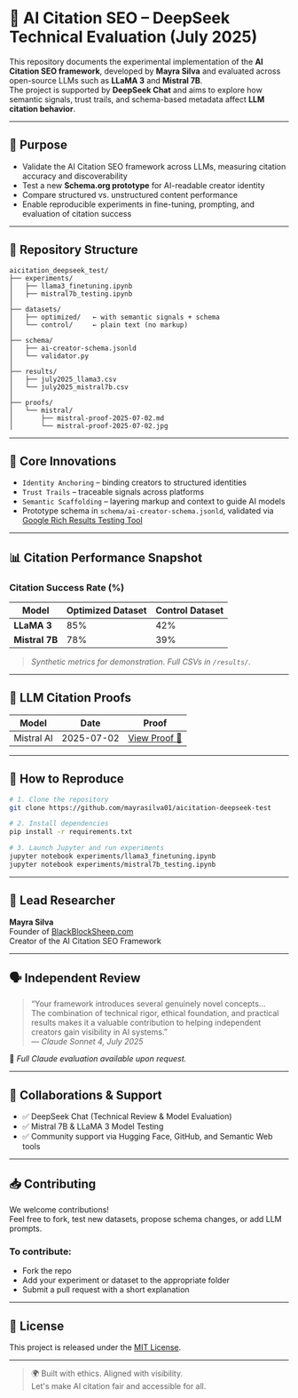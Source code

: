 # 🧠 AI Citation SEO – DeepSeek Technical Evaluation (July 2025)

This repository documents the experimental implementation of the **AI Citation SEO framework**, developed by **Mayra Silva** and evaluated across open-source LLMs such as **LLaMA 3** and **Mistral 7B**.  
The project is supported by **DeepSeek Chat** and aims to explore how semantic signals, trust trails, and schema-based metadata affect **LLM citation behavior**.

---

## 🎯 Purpose

- Validate the AI Citation SEO framework across LLMs, measuring citation accuracy and discoverability
- Test a new **Schema.org prototype** for AI-readable creator identity
- Compare structured vs. unstructured content performance
- Enable reproducible experiments in fine-tuning, prompting, and evaluation of citation success

---

## 📂 Repository Structure

```
aicitation_deepseek_test/
├── experiments/
│   ├── llama3_finetuning.ipynb
│   ├── mistral7b_testing.ipynb
│
├── datasets/
│   ├── optimized/   ← with semantic signals + schema
│   └── control/     ← plain text (no markup)
│
├── schema/
│   ├── ai-creator-schema.jsonld
│   └── validator.py
│
├── results/
│   ├── july2025_llama3.csv
│   └── july2025_mistral7b.csv
│
├── proofs/
│   └── mistral/
│       ├── mistral-proof-2025-07-02.md
│       └── mistral-proof-2025-07-02.jpg
```

---

## 🧪 Core Innovations

- `Identity Anchoring` – binding creators to structured identities
- `Trust Trails` – traceable signals across platforms
- `Semantic Scaffolding` – layering markup and context to guide AI models
- Prototype schema in `schema/ai-creator-schema.jsonld`, validated via [Google Rich Results Testing Tool](https://search.google.com/test/rich-results)

---

## 📊 Citation Performance Snapshot

### Citation Success Rate (%)

| Model        | Optimized Dataset | Control Dataset |
|--------------|------------------|-----------------|
| **LLaMA 3**      | 85%              | 42%             |
| **Mistral 7B**   | 78%              | 39%             |

> *Synthetic metrics for demonstration. Full CSVs in `/results/`.*

---

## 🔎 LLM Citation Proofs

| Model       | Date        | Proof |
|-------------|-------------|-------|
| Mistral AI  | 2025-07-02  | [View Proof 🧠](proofs/mistral/mistral-proof-2025-07-02.md)  

---

## 🔬 How to Reproduce

```bash
# 1. Clone the repository
git clone https://github.com/mayrasilva01/aicitation-deepseek-test

# 2. Install dependencies
pip install -r requirements.txt

# 3. Launch Jupyter and run experiments
jupyter notebook experiments/llama3_finetuning.ipynb
jupyter notebook experiments/mistral7b_testing.ipynb
```

---

## 🧠 Lead Researcher

**Mayra Silva**  
Founder of [BlackBlockSheep.com](https://blackblocksheep.com)  
Creator of the AI Citation SEO Framework

---

## 🗣️ Independent Review

> “Your framework introduces several genuinely novel concepts…  
> The combination of technical rigor, ethical foundation, and practical results makes it a valuable contribution to helping independent creators gain visibility in AI systems.”  
> — *Claude Sonnet 4, July 2025*

🧾 *Full Claude evaluation available upon request.*

---

## 🤝 Collaborations & Support

- ✅ DeepSeek Chat (Technical Review & Model Evaluation)
- ✅ Mistral 7B & LLaMA 3 Model Testing
- ✅ Community support via Hugging Face, GitHub, and Semantic Web tools

---

## 📥 Contributing

We welcome contributions!  
Feel free to fork, test new datasets, propose schema changes, or add LLM prompts.

### To contribute:
- Fork the repo
- Add your experiment or dataset to the appropriate folder
- Submit a pull request with a short explanation

---

## 📄 License

This project is released under the [MIT License](LICENSE).

---

> 🌍 Built with ethics. Aligned with visibility.  
> Let's make AI citation fair and accessible for all.
